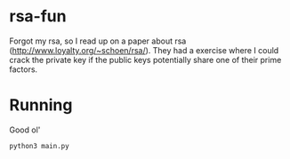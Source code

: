 # rsa-fun
Forgot my rsa, so I read up on a paper about rsa (http://www.loyalty.org/~schoen/rsa/). They had a exercise where I could crack the private key if the public keys potentially share one of their prime factors. 

# Running
Good ol'
```
python3 main.py
```
